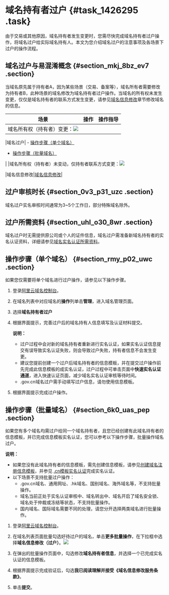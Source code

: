 # 域名持有者过户 {#task_1426295 .task}

由于交易或其他原因，域名持有者发生变更时，您需尽快完成域名持有者过户操作，将域名过户给实际域名持有人。本文为您介绍域名过户的注意事项及各场景下过户的操作流程。

## 域名过户与易混淆概念 {#section_mkj_8bz_ev7 .section}

当域名原先属于持有者A，因为某些场景（交易、备案等），域名所有者需要修改为持有者B，此种场景的域名修改为域名持有者过户操作。当域名的所有权未发生变更，仅仅是域名持有者的联系方式发生变更，请参见[域名信息修改](intl.zh-CN/域名管理/域名修改/域名信息修改.md#)章节修改域名的信息。

|场景|操作|操作指导|
|--|--|----|
|域名所有权（持有者）变更：![](http://static-aliyun-doc.oss-cn-hangzhou.aliyuncs.com/assets/img/987650/156696176852132_zh-CN.png)

|域名过户| -   [操作步骤（单个域名）](https://www.alibabacloud.com/help/zh/doc-detail/35816.htm#title-c8a-mq6-22n)
-   [操作步骤（批量域名）](https://www.alibabacloud.com/help/zh/doc-detail/35816.htm#title-b39-15y-jex)

 |
|域名所有权（持有者）未变动，仅持有者联系方式变更：![](http://static-aliyun-doc.oss-cn-hangzhou.aliyuncs.com/assets/img/987650/156696176852161_zh-CN.png)

|域名信息修改|[域名信息修改](intl.zh-CN/域名管理/域名修改/域名信息修改.md#)|

## 过户审核时长 {#section_0v3_p31_uzc .section}

域名过户实名审核时间通常为3~5个工作日，部分特殊域名除外。

## 过户所需资料 {#section_uhl_o30_8wr .section}

域名过户时无需提供原公司或个人的证件信息，域名过户需准备新域名持有者的实名认证资料，详细请参见[域名实名认证所需资料](../../../../intl.zh-CN/域名实名认证/域名实名认证所需资料.md#)。

## 操作步骤（单个域名） {#section_rmy_p02_uwc .section}

如果您仅需要将单个域名进行过户操作，请参见以下操作步骤。

1.  登录[阿里云域名控制台](https://signin-intl.aliyun.com/doc.onaliyun.com/login.htm)。
2.  在域名列表中对应域名的**操作**列单击**管理**，进入域名管理页面。
3.  选择**域名持有者过户**
4.  根据界面提示，完善过户后的域名持有人信息填写及认证材料提交。 

    **说明：** 

    -   过户过程中会对新的域名持有者重新进行实名认证，如果实名认证信息提交有误导致实名认证失败，则会导致过户失败，持有者信息不会发生变更。
    -   建议您提前创建一个过户后域名持有者的信息模板，并在提交过户操作前先完成此信息模板的成实名认证，过户过程中可单击页面中**快速实名认证通道**，进入快速认证页面，减少域名实名认证审核等待时间。
    -   .gov.cn域名过户需手动填写过户信息，请勿使用信息模板。
5.  根据界面提示完成过户操作。

## 操作步骤（批量域名） {#section_6k0_uas_pep .section}

如果您有多个域名均需过户给同一个域名持有者，且您已经创建有此域名持有者的信息模板，并已完成信息模板实名认证，您可以参考以下操作步骤，批量操作域名过户。

**说明：** 

-   如果您没有此域名持有者的信息模板，需先创建信息模板，请参见[创建域名注册信息模板](intl.zh-CN/域名管理/创建域名注册信息模板.md#)，并参见 [.cn模板实名认证](../../../../intl.zh-CN/域名实名认证/.cn域名实名认证.md#section_rdn_q41_ygb)完成实名认证。
-   以下场景不支持批量过户操作：
    -   .gov.cn域名、通用网址、.hk域名、国别域名、海外域名等，不支持批量操作。
    -   域名当前正处于实名认证审核中、域名转出中、域名开启了域名安全锁、域名处于仲裁或冻结等状态，不支持批量操作。
    -   国内域名、国际域名需要不同的处理，请您分开选择两类域名进行批量操作。

1.  登录[阿里云域名控制台](https://signin-intl.aliyun.com/doc.onaliyun.com/login.htm)。
2.  在域名列表页面批量勾选好待过户的域名，单击**更多批量操作**，在下拉框中选择**域名信息修改（过户）**。![](http://static-aliyun-doc.oss-cn-hangzhou.aliyuncs.com/assets/img/14320/156696176837988_zh-CN.png)


3.  在弹出的批量操作页面中，勾选修改**域名持有者信息**，并选择一个已完成实名认证的信息模板。
4.  根据界面提示完成验证后，勾选**我已阅读理解并接受《域名信息修改服务条款》**。
5.  单击**提交**。

